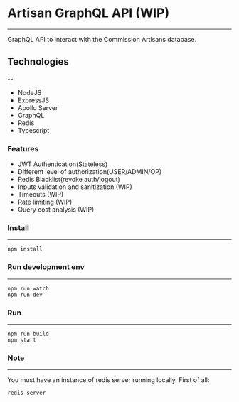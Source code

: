 # Artisan GraphQL API (WIP)
---
GraphQL API to interact with the Commission Artisans database.

## Technologies
--

- NodeJS
- ExpressJS
- Apollo Server
- GraphQL
- Redis
- Typescript

### Features

- JWT Authentication(Stateless)
- Different level of authorization(USER/ADMIN/OP)
- Redis Blacklist(revoke auth/logout)
- Inputs validation and sanitization (WIP)
- Timeouts (WIP)
- Rate limiting (WIP)
- Query cost analysis (WIP) 
### Install
---
```
npm install
```
### Run development env
---
```
npm run watch
npm run dev
```
### Run 
---
```
npm run build
npm start
```

### Note
---
You must have an instance of redis server running locally.
First of all:
```
redis-server
```





